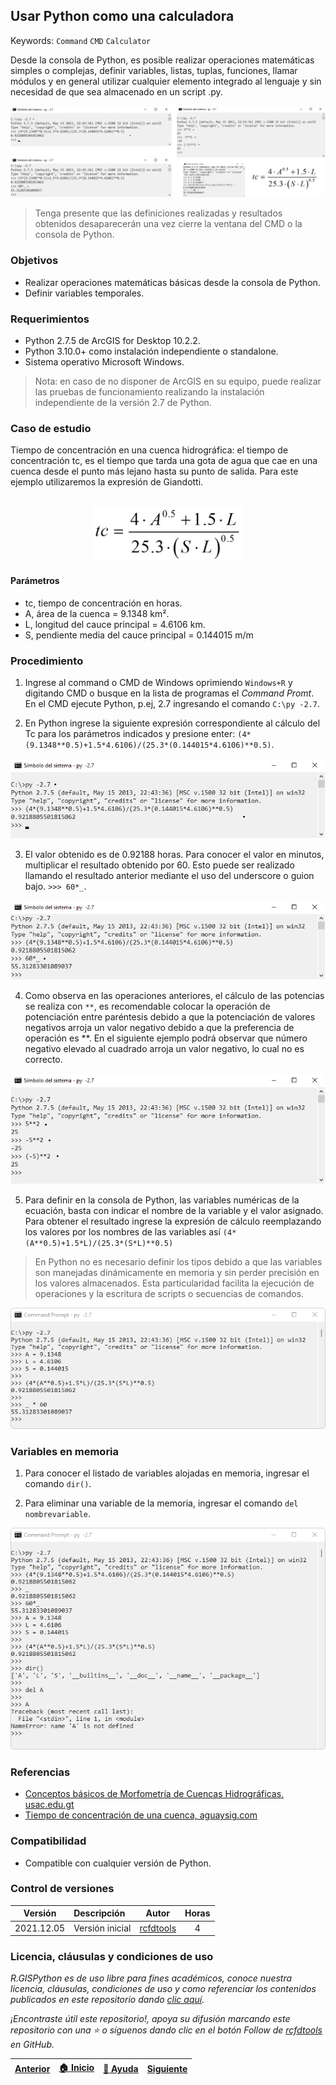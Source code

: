 ## Usar Python como una calculadora
Keywords: `Command` `CMD` `Calculator` 

Desde la consola de Python, es posible realizar operaciones matemáticas simples o complejas, definir variables, listas, tuplas, funciones, llamar módulos y en general utilizar cualquier elemento integrado al lenguaje y sin necesidad de que sea almacenado en un script .py. 

![PythonAsCalculator.png](https://github.com/rcfdtools/R.GISPython/blob/main/PythonAsCalculator/Screenshot/PythonAsCalculator.png)

> Tenga presente que las definiciones realizadas y resultados obtenidos desaparecerán una vez cierre la ventana del CMD o la consola de Python.


### Objetivos

* Realizar operaciones matemáticas básicas desde la consola de Python.
* Definir variables temporales.


### Requerimientos

* Python 2.7.5 de ArcGIS for Desktop 10.2.2.
* Python 3.10.0+ como instalación independiente o standalone.
* Sistema operativo Microsoft Windows.

> Nota: en caso de no disponer de ArcGIS en su equipo, puede realizar las pruebas de funcionamiento realizando la instalación independiente de la versión 2.7 de Python.


### Caso de estudio

Tiempo de concentración en una cuenca hidrográfica: el tiempo de concentración tc, es el tiempo que tarda una gota de agua que cae en una cuenca desde el punto más lejano hasta su punto de salida. Para este ejemplo utilizaremos la expresión de Giandotti.

<br>
<div  align="center">
    <img  alt="R.GISPython.PythonAsCalculator.TcGiangotti,png" src="https://github.com/rcfdtools/R.GISPython/blob/main/PythonAsCalculator/Screenshot/TcGiangotti.png" width="240px"/>
</div>


#### Parámetros

* tc, tiempo de concentración en horas.
* A, área de la cuenca = 9.1348 km².
* L, longitud del cauce principal = 4.6106 km.
* S, pendiente media del cauce principal = 0.144015 m/m


### Procedimiento

1. Ingrese al command o CMD de Windows oprimiendo `Windows+R` y digitando CMD o busque en la lista de programas el _Command Promt_. En el CMD ejecute Python, p.ej, 2.7 ingresando el comando `C:\py -2.7`.

2. En Python ingrese la siguiente expresión correspondiente al cálculo del Tc para los parámetros indicados y presione enter: `(4*(9.1348**0.5)+1.5*4.6106)/(25.3*(0.144015*4.6106)**0.5)`.

![WindowsCMDPythonCalc1.png](https://github.com/rcfdtools/R.GISPython/blob/main/PythonAsCalculator/Screenshot/WindowsCMDPythonCalc1.png)

3. El valor obtenido es de 0.92188 horas. Para conocer el valor en minutos, multiplicar el resultado obtenido por 60. Esto puede ser realizado llamando el resultado anterior mediante el uso del underscore o guion bajo. `>>> 60*_`.

![WindowsCMDPythonCalc2.png](https://github.com/rcfdtools/R.GISPython/blob/main/PythonAsCalculator/Screenshot/WindowsCMDPythonCalc2.png)

4. Como observa en las operaciones anteriores, el cálculo de las potencias se realiza con `**`, es recomendable colocar la operación de potenciación entre paréntesis debido a que la potenciación de valores negativos arroja un valor negativo debido a que la preferencia de operación es **. En el siguiente ejemplo podrá observar que número negativo elevado al cuadrado arroja un valor negativo, lo cual no es correcto.

![WindowsCMDPythonCalc3.png](https://github.com/rcfdtools/R.GISPython/blob/main/PythonAsCalculator/Screenshot/WindowsCMDPythonCalc3.png)

5. Para definir en la consola de Python, las variables numéricas de la ecuación, basta con indicar el nombre de la variable y el valor asignado. Para obtener el resultado ingrese la expresión de cálculo reemplazando los valores por los nombres de las variables así `(4*(A**0.5)+1.5*L)/(25.3*(S*L)**0.5)`

> En Python no es necesario definir los tipos debido a que las variables son manejadas dinámicamente en memoria y sin perder precisión en los valores almacenados. Esta particularidad facilita la ejecución de operaciones y la escritura de scripts o secuencias de comandos.

![WindowsCMDPythonCalc4.png](https://github.com/rcfdtools/R.GISPython/blob/main/PythonAsCalculator/Screenshot/WindowsCMDPythonCalc4.png)


### Variables en memoria

1. Para conocer el listado de variables alojadas en memoria, ingresar el comando `dir()`.

2. Para eliminar una variable de la memoria, ingresar el comando `del nombrevariable`.

![WindowsCMDPythonCalc5.png](https://github.com/rcfdtools/R.GISPython/blob/main/PythonAsCalculator/Screenshot/WindowsCMDPythonCalc5.png)


### Referencias

* [Conceptos básicos de Morfometría de Cuencas Hidrográficas, usac.edu.gt](http://www.repositorio.usac.edu.gt/4482/1/Conceptos%20b%C3%A1sicos%20de%20Morfometr%C3%ADa%20de%20Cuencas%20Hidrogr%C3%A1ficas.pdf)
* [Tiempo de concentración de una cuenca, aguaysig.com](https://www.aguaysig.com/tiempo-de-concentracion-de-la-cuenca/)


### Compatibilidad

* Compatible con cualquier versión de Python.


### Control de versiones

| Versión    | Descripción     | Autor                                     | Horas |
|------------|:----------------|-------------------------------------------|:-----:|
| 2021.12.05 | Versión inicial | [rcfdtools](https://github.com/rcfdtools) |   4   |


### Licencia, cláusulas y condiciones de uso

_R.GISPython es de uso libre para fines académicos, conoce nuestra licencia, cláusulas, condiciones de uso y como referenciar los contenidos publicados en este repositorio dando [clic aquí](https://github.com/rcfdtools/R.GISPython/wiki/License)._

_¡Encontraste útil este repositorio!, apoya su difusión marcando este repositorio con una ⭐ o síguenos dando clic en el botón Follow de [rcfdtools](https://github.com/rcfdtools) en GitHub._

| [Anterior](https://github.com/rcfdtools/R.GISPython/tree/main/HelpModulesKeywords) | [:house: Inicio](https://github.com/rcfdtools/R.GISPython/wiki) | [:beginner: Ayuda](https://github.com/rcfdtools/R.GISPython/discussions/5) | [Siguiente](https://github.com/rcfdtools/R.GISPython/tree/main/BasicScript) |
|------------------------------------------------------------------------------------|-----------------------------------------------------------------|----------------------------------------------------------------------------|-----------------------------------------------------------------------------|
